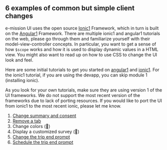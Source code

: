 6 examples of common but simple client changes
---

e-mission UI uses the open source [Ionic1](https://ionicframework.com/docs/v1/) Framework, which in turn is built on the [Angular1](https://angularjs.org/) Framework. There are multiple ionic1 and angular1 tutorials on the web, please go through them and familiarize yourself with their model-view-controller concepts. In particular, you want to get a sense of how `$scope` works and how it is used to display dynamic values in a HTML view. You might also want to read up on how to use CSS to change the UI look and feel.

Here are some initial tutorials to get you started on [angular1](https://www.tutorialspoint.com/angularjs/angularjs_mvc_architecture.htm) and [ionic1](https://ccoenraets.github.io/ionic-tutorial/start-node-server.html). For the ionic1 tutorial, if you are using the devapp, you can skip module 1 (installing ionic).

As you look for your own tutorials, make sure they are using version 1 of the UI frameworks. We do not support the most recent version of the frameworks due to lack of porting resources. If you would like to port the UI from ionic1 to the most recent ionic, please let me know.

1. [Change summary and consent](summary_and_consent.md)
2. [Remove a tab](remove_tab.md)
3. Change colors (:construction:)
4. Display a customized survey (:construction:)
5. [Change the trip end prompt](change_trip_end_prompt.md)
6. [Schedule the trip end prompt](scheduling-trip-end-prompt.md)

